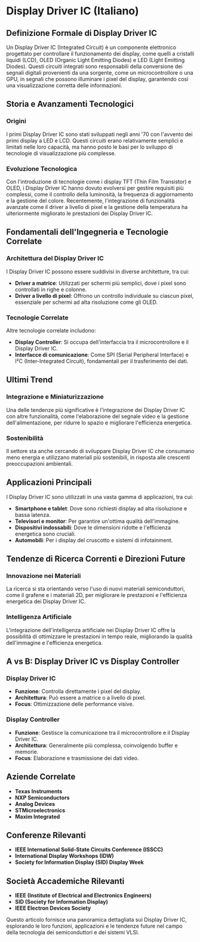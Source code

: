 # Display Driver IC (Italiano)

## Definizione Formale di Display Driver IC

Un Display Driver IC (Integrated Circuit) è un componente elettronico progettato per controllare il funzionamento dei display, come quelli a cristalli liquidi (LCD), OLED (Organic Light Emitting Diodes) e LED (Light Emitting Diodes). Questi circuiti integrati sono responsabili della conversione dei segnali digitali provenienti da una sorgente, come un microcontrollore o una GPU, in segnali che possono illuminare i pixel del display, garantendo così una visualizzazione corretta delle informazioni.

## Storia e Avanzamenti Tecnologici

### Origini

I primi Display Driver IC sono stati sviluppati negli anni '70 con l'avvento dei primi display a LED e LCD. Questi circuiti erano relativamente semplici e limitati nelle loro capacità, ma hanno posto le basi per lo sviluppo di tecnologie di visualizzazione più complesse.

### Evoluzione Tecnologica

Con l'introduzione di tecnologie come i display TFT (Thin Film Transistor) e OLED, i Display Driver IC hanno dovuto evolversi per gestire requisiti più complessi, come il controllo della luminosità, la frequenza di aggiornamento e la gestione del colore. Recentemente, l'integrazione di funzionalità avanzate come il driver a livello di pixel e la gestione della temperatura ha ulteriormente migliorato le prestazioni dei Display Driver IC.

## Fondamentali dell'Ingegneria e Tecnologie Correlate

### Architettura del Display Driver IC

I Display Driver IC possono essere suddivisi in diverse architetture, tra cui:

- **Driver a matrice**: Utilizzati per schermi più semplici, dove i pixel sono controllati in righe e colonne.
- **Driver a livello di pixel**: Offrono un controllo individuale su ciascun pixel, essenziale per schermi ad alta risoluzione come gli OLED.

### Tecnologie Correlate

Altre tecnologie correlate includono:

- **Display Controller**: Si occupa dell'interfaccia tra il microcontrollore e il Display Driver IC.
- **Interfacce di comunicazione**: Come SPI (Serial Peripheral Interface) e I²C (Inter-Integrated Circuit), fondamentali per il trasferimento dei dati.

## Ultimi Trend

### Integrazione e Miniaturizzazione

Una delle tendenze più significative è l'integrazione dei Display Driver IC con altre funzionalità, come l'elaborazione del segnale video e la gestione dell'alimentazione, per ridurre lo spazio e migliorare l'efficienza energetica. 

### Sostenibilità

Il settore sta anche cercando di sviluppare Display Driver IC che consumano meno energia e utilizzano materiali più sostenibili, in risposta alle crescenti preoccupazioni ambientali.

## Applicazioni Principali

I Display Driver IC sono utilizzati in una vasta gamma di applicazioni, tra cui:

- **Smartphone e tablet**: Dove sono richiesti display ad alta risoluzione e bassa latenza.
- **Televisori e monitor**: Per garantire un'ottima qualità dell'immagine.
- **Dispositivi indossabili**: Dove le dimensioni ridotte e l'efficienza energetica sono cruciali.
- **Automobili**: Per i display del cruscotto e sistemi di infotainment.

## Tendenze di Ricerca Correnti e Direzioni Future

### Innovazione nei Materiali

La ricerca si sta orientando verso l'uso di nuovi materiali semiconduttori, come il grafene e i materiali 2D, per migliorare le prestazioni e l'efficienza energetica dei Display Driver IC.

### Intelligenza Artificiale

L'integrazione dell'intelligenza artificiale nei Display Driver IC offre la possibilità di ottimizzare le prestazioni in tempo reale, migliorando la qualità dell'immagine e l'efficienza energetica.

## A vs B: Display Driver IC vs Display Controller

### Display Driver IC

- **Funzione**: Controlla direttamente i pixel del display.
- **Architettura**: Può essere a matrice o a livello di pixel.
- **Focus**: Ottimizzazione delle performance visive.

### Display Controller

- **Funzione**: Gestisce la comunicazione tra il microcontrollore e il Display Driver IC.
- **Architettura**: Generalmente più complessa, coinvolgendo buffer e memorie.
- **Focus**: Elaborazione e trasmissione dei dati video.

## Aziende Correlate

- **Texas Instruments**
- **NXP Semiconductors**
- **Analog Devices**
- **STMicroelectronics**
- **Maxim Integrated**

## Conferenze Rilevanti

- **IEEE International Solid-State Circuits Conference (ISSCC)**
- **International Display Workshops (IDW)**
- **Society for Information Display (SID) Display Week**

## Società Accademiche Rilevanti

- **IEEE (Institute of Electrical and Electronics Engineers)**
- **SID (Society for Information Display)**
- **IEEE Electron Devices Society**

Questo articolo fornisce una panoramica dettagliata sui Display Driver IC, esplorando le loro funzioni, applicazioni e le tendenze future nel campo della tecnologia dei semiconduttori e dei sistemi VLSI.